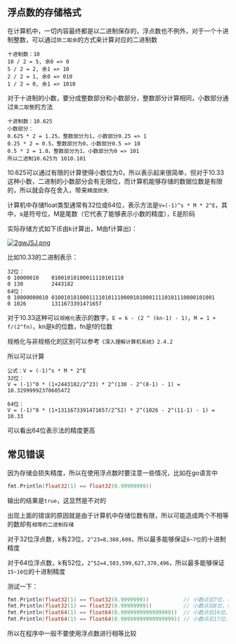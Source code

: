 ## 浮点数的存储格式

在计算机中，一切内容最终都是以二进制保存的，浮点数也不例外，对于一个十进制整数，可以通过`除二取余`的方式来计算对应的二进制数

```
十进制数：10
10 / 2 = 5, 余0 => 0
5 / 2 = 2, 余1 => 10
2 / 2 = 1, 余0 => 010
1 / 2 = 0, 余1 => 1010
```

对于十进制的小数，要分成整数部分和小数部分，整数部分计算相同，小数部分通过`乘二取整`的方法

```
十进制数：10.625
小数部分：
0.625 * 2 = 1.25，整数部分为1，小数部分0.25 => 1
0.25 * 2 = 0.5，整数部分为0，小数部分0.5 => 10
0.5 * 2 = 1.0，整数部分为1，小数部分为0 => 101
所以二进制10.625为 1010.101
```

10.625可以通过有限的计算使得小数位为0，所以表示起来很简单，但对于10.33这种小数，二进制的小数部分会有无限位，而计算机能够存储的数据位数是有限的，所以就会存在舍入，带来`精度损失`

计算机中存储float类型通常有32位或64位，表示方法是`V=(-1)^s * M * 2^E`，其中，s是符号位，M是尾数（它代表了能够表示小数的精度），E是阶码

实际存储方式如下(E由k计算出，M由f计算出)：

[![2gwJSJ.png](https://z3.ax1x.com/2021/06/10/2gwJSJ.png)](https://imgtu.com/i/2gwJSJ)

比如10.33的二进制表示：

```
32位：
0 10000010    01001010100011110101110
0 130         2443182
64位：
0 10000000010 0100101010001111010111000010100011110101110000101001
0 1026        1311673391471657
```

对于10.33这种可以`规格化`表示的数字，`E = k - (2 ^ (kn-1) - 1)`，`M = 1 + f/(2^fn)`，kn是k的位数，fn是f的位数

规格化与非规格化的区别可以参考`《深入理解计算机系统》2.4.2`

所以可以计算

```
公式：V = (-1)^s * M * 2^E
32位：
V = (-1)^0 * (1+2443182/2^23) * 2^(130 - 2^(8-1) - 1) = 10.32999992370605472

64位：
V = (-1)^0 * (1+1311673391471657/2^52) * 2^(1026 - 2^(11-1) - 1) = 10.33
```

可以看出64位表示法的精度更高

## 常见错误

因为存储会损失精度，所以在使用浮点数时要注意一些情况，比如在go语言中

```go
fmt.Println(float32(1) == float32(0.99999999))
```

输出的结果是`true`，这显然是不对的

出现上面的错误的原因就是由于计算机中存储位数有限，所以可能造成两个不相等的数却有`相等的二进制存储`

对于32位浮点数，k有23位，`2^23=8,388,608`，所以最多能够保证`6~7位`的十进制精度

对于64位浮点数，k有52位，`2^52=4,503,599,627,370,496`，所以最多能够保证`15~16位`的十进制精度

测试一下：

```go
fmt.Println(float32(1) == float32(0.9999999))           // 小数点后7位，false
fmt.Println(float32(1) == float32(0.99999999))          // 小数点后8位，true
fmt.Println(float64(1) == float64(0.9999999999999999))  // 小数点后16位，false
fmt.Println(float64(1) == float64(0.99999999999999999)) // 小数点后17位，true
```

所以在程序中一般不要使用浮点数进行相等比较
